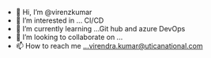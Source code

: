 - 👋 Hi, I’m @virenzkumar
- 👀 I’m interested in ... CI/CD
- 🌱 I’m currently learning ...Git hub and azure DevOps
- 💞️ I’m looking to collaborate on ...
- 📫 How to reach me ...virendra.kumar@uticanational.com

<!---
virenzkumar/virenzkumar is a ✨ special ✨ repository because its `README.md` (this file) appears on your GitHub profile.
You can click the Preview link to take a look at your changes.
--->
